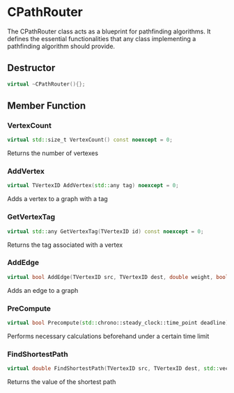 # CPathRouter
The CPathRouter class acts as a blueprint for pathfinding algorithms. It defines the essential functionalities that any class implementing a pathfinding algorithm should provide. 
## Destructor
```cpp
virtual ~CPathRouter(){};
```
## Member Function
### VertexCount
```cpp
virtual std::size_t VertexCount() const noexcept = 0;
```
Returns the number of vertexes

### AddVertex
```cpp
virtual TVertexID AddVertex(std::any tag) noexcept = 0;
```
Adds a vertex to a graph with a tag

### GetVertexTag
```cpp
virtual std::any GetVertexTag(TVertexID id) const noexcept = 0;
```
Returns the tag associated with a vertex

### AddEdge
```cpp
virtual bool AddEdge(TVertexID src, TVertexID dest, double weight, bool bidir = false) noexcept = 0;
```
Adds an edge to a graph

### PreCompute
```cpp
virtual bool Precompute(std::chrono::steady_clock::time_point deadline) noexcept = 0;
```
Performs necessary calculations beforehand under a certain time limit

### FindShortestPath
```cpp
virtual double FindShortestPath(TVertexID src, TVertexID dest, std::vector<TVertexID> &path) noexcept = 0;
```
Returns the value of the shortest path

